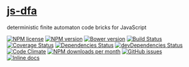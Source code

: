[js-dfa](http://aureooms.github.io/js-dfa)
==

deterministic finite automaton code bricks for JavaScript

[![NPM license](https://img.shields.io/npm/l/@aureooms/js-dfa.svg?style=flat)](https://raw.githubusercontent.com/aureooms/js-dfa/master/LICENSE)
[![NPM version](https://img.shields.io/npm/v/@aureooms/js-dfa.svg?style=flat)](https://www.npmjs.org/package/@aureooms/js-dfa)
[![Bower version](https://img.shields.io/bower/v/@aureooms/js-dfa.svg?style=flat)](http://bower.io/search/?q=@aureooms/js-dfa)
[![Build Status](https://img.shields.io/travis/aureooms/js-dfa.svg?style=flat)](https://travis-ci.org/aureooms/js-dfa)
[![Coverage Status](https://img.shields.io/coveralls/aureooms/js-dfa.svg?style=flat)](https://coveralls.io/r/aureooms/js-dfa)
[![Dependencies Status](https://img.shields.io/david/aureooms/js-dfa.svg?style=flat)](https://david-dm.org/aureooms/js-dfa#info=dependencies)
[![devDependencies Status](https://img.shields.io/david/dev/aureooms/js-dfa.svg?style=flat)](https://david-dm.org/aureooms/js-dfa#info=devDependencies)
[![Code Climate](https://img.shields.io/codeclimate/github/aureooms/js-dfa.svg?style=flat)](https://codeclimate.com/github/aureooms/js-dfa)
[![NPM downloads per month](https://img.shields.io/npm/dm/@aureooms/js-dfa.svg?style=flat)](https://www.npmjs.org/package/@aureooms/js-dfa)
[![GitHub issues](https://img.shields.io/github/issues/aureooms/js-dfa.svg?style=flat)](https://github.com/aureooms/js-dfa/issues)
[![Inline docs](http://inch-ci.org/github/aureooms/js-dfa.svg?branch=master&style=shields)](http://inch-ci.org/github/aureooms/js-dfa)
